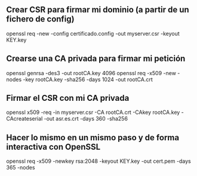 ## Crear CSR para firmar mi dominio (a partir de un fichero de config)
openssl req -new -config certificado.config -out myserver.csr -keyout KEY.key

## Crearse una CA privada para firmar mi petición
openssl genrsa -des3 -out rootCA.key 4096
openssl req -x509 -new -nodes -key rootCA.key -sha256 -days 1024 -out rootCA.crt

## Firmar el CSR con mi CA privada
openssl x509 -req -in myserver.csr -CA rootCA.crt -CAkey rootCA.key -CAcreateserial -out asr.es.crt -days 360 -sha256
 
 
 
 
 
## Hacer lo mismo en un mismo paso y de forma interactiva con OpenSSL
openssl req -x509 -newkey rsa:2048 -keyout KEY.key -out cert.pem -days 365 -nodes
